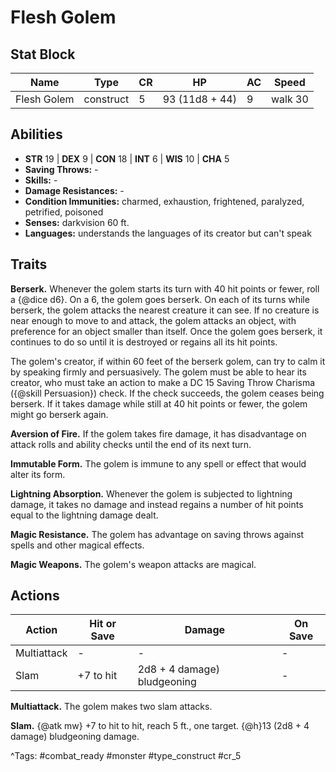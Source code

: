 # Flesh Golem

## Stat Block

| Name | Type | CR | HP | AC | Speed |
|------|------|----|----|----|-------|
| Flesh Golem | construct | 5 | 93 (11d8 + 44) | 9 | walk 30 |

## Abilities

- **STR** 19 | **DEX** 9 | **CON** 18 | **INT** 6 | **WIS** 10 | **CHA** 5
- **Saving Throws:** -  
- **Skills:** -  
- **Damage Resistances:** -  
- **Condition Immunities:** charmed, exhaustion, frightened, paralyzed, petrified, poisoned  
- **Senses:** darkvision 60 ft.  
- **Languages:** understands the languages of its creator but can't speak

## Traits

**Berserk.** Whenever the golem starts its turn with 40 hit points or fewer, roll a {@dice d6}. On a 6, the golem goes berserk. On each of its turns while berserk, the golem attacks the nearest creature it can see. If no creature is near enough to move to and attack, the golem attacks an object, with preference for an object smaller than itself. Once the golem goes berserk, it continues to do so until it is destroyed or regains all its hit points.

The golem's creator, if within 60 feet of the berserk golem, can try to calm it by speaking firmly and persuasively. The golem must be able to hear its creator, who must take an action to make a DC 15 Saving Throw Charisma ({@skill Persuasion}) check. If the check succeeds, the golem ceases being berserk. If it takes damage while still at 40 hit points or fewer, the golem might go berserk again.

**Aversion of Fire.** If the golem takes fire damage, it has disadvantage on attack rolls and ability checks until the end of its next turn.

**Immutable Form.** The golem is immune to any spell or effect that would alter its form.

**Lightning Absorption.** Whenever the golem is subjected to lightning damage, it takes no damage and instead regains a number of hit points equal to the lightning damage dealt.

**Magic Resistance.** The golem has advantage on saving throws against spells and other magical effects.

**Magic Weapons.** The golem's weapon attacks are magical.


## Actions

| Action | Hit or Save | Damage | On Save |
|--------|--------------|--------|----------|
| Multiattack | - | - | - |
| Slam | +7 to hit | 2d8 + 4 damage) bludgeoning | - |

**Multiattack.** The golem makes two slam attacks.

**Slam.** {@atk mw} +7 to hit to hit, reach 5 ft., one target. {@h}13 (2d8 + 4 damage) bludgeoning damage.


^Tags: #combat_ready #monster #type_construct #cr_5